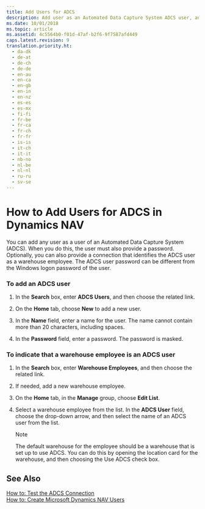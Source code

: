 ```yaml
---
title: Add Users for ADCS
description: Add user as an Automated Data Capture System ADCS user, and optionally provide a connection that identifies ADCS user as a warehouse employee.
ms.date: 10/01/2018
ms.topic: article
ms.assetid: 4c5564b0-f01d-47af-b2f6-9f7587afd449
caps.latest.revision: 9
translation.priority.ht:
  - da-dk
  - de-at
  - de-ch
  - de-de
  - en-au
  - en-ca
  - en-gb
  - en-in
  - en-nz
  - es-es
  - es-mx
  - fi-fi
  - fr-be
  - fr-ca
  - fr-ch
  - fr-fr
  - is-is
  - it-ch
  - it-it
  - nb-no
  - nl-be
  - nl-nl
  - ru-ru
  - sv-se
---
```

# How to Add Users for ADCS in Dynamics NAV
You can add any user as a user of an Automated Data Capture System \(ADCS\). When you do this, the user must also provide a password. Optionally, you can also provide a connection that identifies the ADCS user as a warehouse employee. The ADCS user password can be different from the Windows logon password of the user.  

### To add an ADCS user  

1.  In the **Search** box, enter **ADCS Users**, and then choose the related link.  

2.  On the **Home** tab, choose **New** to add a new user.  

3.  In the **Name** field, enter a name for the user. The name cannot contain more than 20 characters, including spaces.  

4.  In the **Password** field, enter a password. The password is masked.  

### To indicate that a warehouse employee is an ADCS user  

1.  In the **Search** box, enter **Warehouse Employees**, and then choose the related link.  

2.  If needed, add a new warehouse employee.  

3.  On the **Home** tab, in the **Manage** group, choose **Edit List**.  

4.  Select a warehouse employee from the list. In the **ADCS User** field, choose the drop-down arrow, and then select the name of an ADCS user from the list.  

    > [!NOTE]  
    >  The default warehouse for the employee should be a warehouse that is set up to use ADCS. You can do this by opening the location card for the warehouse, and then choosing the Use ADCS check box.   

## See Also  
 [How to: Test the ADCS Connection](How-to--Test-the-ADCS-Connection.md)   
 [How to: Create Microsoft Dynamics NAV Users](How-to--Create-Microsoft-Dynamics-NAV-Users.md)  
  <!--[ADCS Users](\($-N_7710-ADCS-Users-$\).md)-->   
